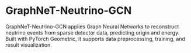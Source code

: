 # GraphNeT-Neutrino-GCN
 GraphNeT-Neutrino-GCN applies Graph Neural Networks to reconstruct neutrino events from sparse detector data, predicting origin and energy. Built with PyTorch Geometric, it supports data preprocessing, training, and result visualization.
